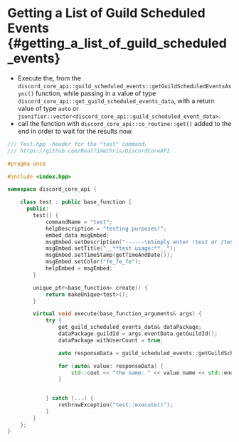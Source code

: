 Getting a List of Guild Scheduled Events {#getting_a_list_of_guild_scheduled_events}
============
- Execute the, from the `discord_core_api::guild_scheduled_events::getGuildScheduledEventsAsync()` function, while passing in a value of type `discord_core_api::get_guild_scheduled_events_data`, with a return value of type `auto` or `jsonifier::vector<discord_core_api::guild_scheduled_event_data>`.
- call the function with `discord_core_api::co_routine::get()` added to the end in order to wait for the results now.

```cpp
/// Test.hpp -header for the "test" command.
/// https://github.com/RealTimeChris/DiscordCoreAPI

#pragma once

#include <index.hpp>

namespace discord_core_api {

	class test : public base_function {
	  public:
		test() {
			commandName = "test";
			helpDescription = "testing purposes!";
			embed_data msgEmbed;
			msgEmbed.setDescription("------\nSimply enter !test or /test!\n------");
			msgEmbed.setTitle("__**test usage:**__");
			msgEmbed.setTimeStamp(getTimeAndDate());
			msgEmbed.setColor("fe_fe_fe");
			helpEmbed = msgEmbed;
		}

		unique_ptr<base_function> create() {
			return makeUnique<test>();
		}

		virtual void execute(base_function_arguments& args) {
			try {
				get_guild_scheduled_events_data& dataPackage;
				dataPackage.guildId = args.eventData.getGuildId();
				dataPackage.withUserCount = true;

				auto responseData = guild_scheduled_events::getGuildScheduledEventsAsync(const dataPackage).get();

				for (auto& value: responseData) {
					std::cout << "the name: " << value.name << std::endl;
				}


			} catch (...) {
				rethrowException("test::execute()");
			}
		}
	};
}
```
